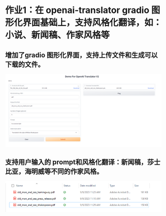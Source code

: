 # 作业1：在 openai-translator gradio 图形化界面基础上，支持风格化翻译，如：小说、新闻稿、作家风格等

## 增加了gradio 图形化界面，支持上传文件和生成可以下载的文件。
![translator-v2-gradio](./homework-images/translatorv2-demo.png)


## 支持用户输入的 prompt和风格化翻译：新闻稿，莎士比亚，海明威等不同的作家风格。
![translatorv2-outpputs](./homework-images/translatorv2-outputs.png)
